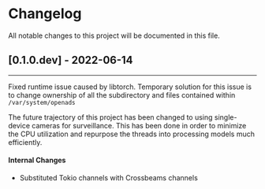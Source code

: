 # Changelog
All notable changes to this project will be documented in this file.

## [0.1.0.dev] - 2022-06-14
------------------------
Fixed runtime issue caused by libtorch. Temporary solution for this issue is to change ownership of all the subdirectory
and files contained within `/var/system/openads`

The future trajectory of this project has been changed to using single-device cameras for surveillance. This has been done in order to minimize
the CPU utilization and repurpose the threads into processing models much efficiently.

#### Internal Changes
* Substituted Tokio channels with Crossbeams channels


